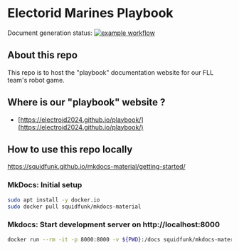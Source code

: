 # Electorid Marines Playbook 

Document generation status: [![example workflow](https://github.com/electroid2024/playbook/workflows/ci.yml/badge.svg)](https://github.com/electroid2024/playbook/actions)

## About this repo

This repo is to host the "playbook" documentation website for our FLL team's robot game. 

## Where is our "playbook" website ?

- [https://electroid2024.github.io/playbook/](https://electroid2024.github.io/playbook/)

## How to use this repo locally

https://squidfunk.github.io/mkdocs-material/getting-started/

### MkDocs: Initial setup

```bash
sudo apt install -y docker.io
sudo docker pull squidfunk/mkdocs-material
```

### Mkdocs: Start development server on http://localhost:8000

```bash
docker run --rm -it -p 8000:8000 -v ${PWD}:/docs squidfunk/mkdocs-material
```